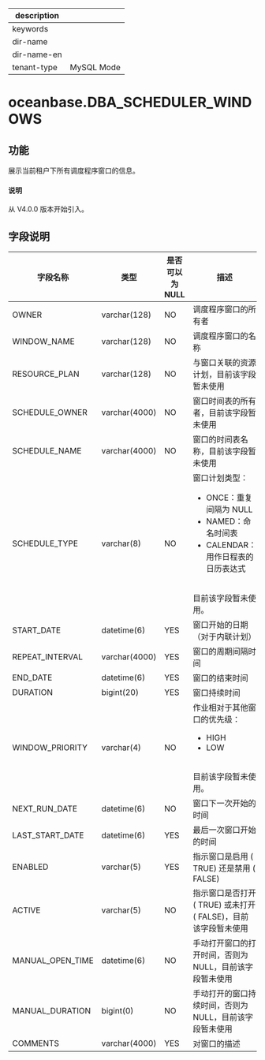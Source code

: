 |description||
|---|---|
|keywords||
|dir-name||
|dir-name-en||
|tenant-type|MySQL Mode|

# oceanbase.DBA_SCHEDULER_WINDOWS

## 功能

展示当前租户下所有调度程序窗口的信息。

<main id="notice" type='explain'>
  <h4>说明</h4>
  <p>从 V4.0.0 版本开始引入。</p>
</main>

## 字段说明

| 字段名称          | 类型          | 是否可以为 NULL | 描述              |
|------------------|---------------|----------------|-------------------|
| OWNER            | varchar(128)  | NO   | 调度程序窗口的所有者    |
| WINDOW_NAME      | varchar(128)  | NO   | 调度程序窗口的名称  |
| RESOURCE_PLAN    | varchar(128)  | NO   | 与窗口关联的资源计划，目前该字段暂未使用   |
| SCHEDULE_OWNER   | varchar(4000) | NO   | 窗口时间表的所有者，目前该字段暂未使用   |
| SCHEDULE_NAME    | varchar(4000) | NO   | 窗口的时间表名称，目前该字段暂未使用   |
| SCHEDULE_TYPE    | varchar(8)    | NO   | 窗口计划类型：<ul><li>ONCE：重复间隔为 NULL</li><li>NAMED：命名时间表</li><li>CALENDAR：用作日程表的日历表达式</li></ul></br>目前该字段暂未使用。 |
| START_DATE       | datetime(6)   | YES  | 窗口开始的日期（对于内联计划）   |
| REPEAT_INTERVAL  | varchar(4000) | YES  | 窗口的周期间隔时间|
| END_DATE         | datetime(6)   | YES  | 窗口的结束时间   |
| DURATION         | bigint(20)    | YES  | 窗口持续时间    |
| WINDOW_PRIORITY  | varchar(4)    | NO   | 作业相对于其他窗口的优先级：<ul><li>HIGH</li><li>LOW</li></ul> </br>目前该字段暂未使用。|
| NEXT_RUN_DATE    | datetime(6)   | NO   | 窗口下一次开始的时间   |
| LAST_START_DATE  | datetime(6)   | YES  | 最后一次窗口开始的时间   |
| ENABLED          | varchar(5)    | YES  | 指示窗口是启用 ( TRUE) 还是禁用 ( FALSE)    |
| ACTIVE           | varchar(5)    | NO   | 指示窗口是否打开 ( TRUE) 或未打开 ( FALSE)，目前该字段暂未使用      |
| MANUAL_OPEN_TIME | datetime(6)   | NO   | 手动打开窗口的打开时间，否则为 NULL，目前该字段暂未使用      |
| MANUAL_DURATION  | bigint(0)     | NO   | 手动打开的窗口持续时间，否则为 NULL，目前该字段暂未使用    |
| COMMENTS         | varchar(4000) | YES  | 对窗口的描述   |

